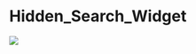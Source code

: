 # Hidden_Search_Widget

![](https://github.com/hamdeth3/Hidden_Search_Widget/blob/main/hiddenSearchWidgetGIF.gif)
